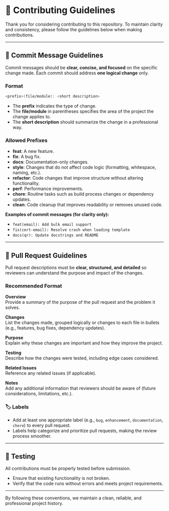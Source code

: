 # 🧭 Contributing Guidelines

Thank you for considering contributing to this repository. To maintain clarity and consistency, please follow the guidelines below when making contributions.

---

## 💬 Commit Message Guidelines

Commit messages should be **clear, concise, and focused** on the specific change made. Each commit should address **one logical change** only.

### Format
  ```bash
  <prefix>(file/module): <short description>
  ```
- The **prefix** indicates the type of change.  
- The **file/module** in parentheses specifies the area of the project the change applies to.  
- The **short description** should summarize the change in a professional way.  

### Allowed Prefixes
- **feat**: A new feature.  
- **fix**: A bug fix.  
- **docs**: Documentation-only changes.  
- **style**: Changes that do not affect code logic (formatting, whitespace, naming, etc.).  
- **refactor**: Code changes that improve structure without altering functionality.  
- **perf**: Performance improvements.  
- **chore**: Routine tasks such as build process changes or dependency updates.  
- **clean**: Code cleanup that improves readability or removes unused code.  

**Examples of commit messages (for clarity only):**
- `feat(email): Add bulk email support`  
- `fix(cert-email): Resolve crash when loading template`  
- `docs(qr): Update docstrings and README`  

---

## 🌟 Pull Request Guidelines

Pull request descriptions must be **clear, structured, and detailed** so reviewers can understand the purpose and impact of the changes.  

### Recommended Format
**Overview**  
Provide a summary of the purpose of the pull request and the problem it solves.  

**Changes**  
List the changes made, grouped logically or changes to each file in bullets (e.g., features, bug fixes, dependency updates).  

**Purpose**  
Explain why these changes are important and how they improve the project.  

**Testing**  
Describe how the changes were tested, including edge cases considered.  

**Related Issues**  
Reference any related issues (if applicable).  

**Notes**  
Add any additional information that reviewers should be aware of (future considerations, limitations, etc.).  

### 🏷️ Labels
- Add at least one appropriate label (e.g., `bug`, `enhancement`, `documentation`, `chore`) to every pull request.  
- Labels help categorize and prioritize pull requests, making the review process smoother.

---

## 🧪 Testing

All contributions must be properly tested before submission.  
- Ensure that existing functionality is not broken.  
- Verify that the code runs without errors and meets project requirements.  

---

By following these conventions, we maintain a clean, reliable, and professional project history.  
